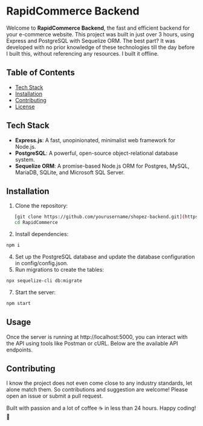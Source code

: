 # RapidCommerce Backend
Welcome to **RapidCommerce Backend**, the fast and efficient backend for your e-commerce website. This project was built in just over 3 hours, using Express and PostgreSQL with Sequelize ORM. The best part? It was developed with no prior knowledge of these technologies till the day before I built this, without referencing any resources. I built it offline.

## Table of Contents
- [Tech Stack](#tech-stack)
- [Installation](#installation)
- [Contributing](#contributing)
- [License](#license)

## Tech Stack

- **Express.js**: A fast, unopinionated, minimalist web framework for Node.js.
- **PostgreSQL**: A powerful, open-source object-relational database system.
- **Sequelize ORM**: A promise-based Node.js ORM for Postgres, MySQL, MariaDB, SQLite, and Microsoft SQL Server.

## Installation

1. Clone the repository:
```bash
   [git clone https://github.com/yourusername/shopez-backend.git](https://github.com/NotShrirang/RapidCommerce.git)
   cd RapidCommerce
```

2. Install dependencies:
```bash
npm i
```

4. Set up the PostgreSQL database and update the database configuration in config/config.json.
5. Run migrations to create the tables:
```bash
npx sequelize-cli db:migrate
```

7. Start the server:
```bash
npm start
```

## Usage
Once the server is running at http://localhost:5000, you can interact with the API using tools like Postman or cURL. Below are the available API endpoints.

## Contributing
I know the project does not even come close to any industry standards, let alone match them. So contributions and suggestion are welcome! Please open an issue or submit a pull request.

Built with passion and a lot of coffee ☕ in less than 24 hours. Happy coding! 🚀
